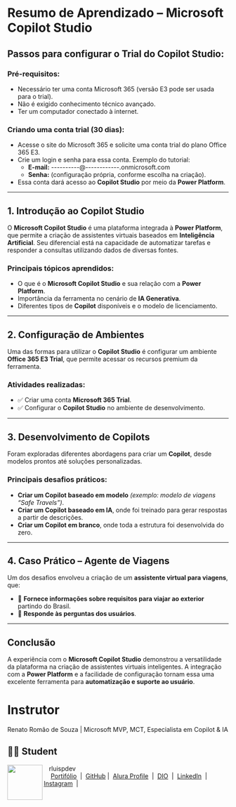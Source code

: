# Resumo de Aprendizado – Microsoft Copilot Studio

## Passos para configurar o Trial do Copilot Studio:

### Pré-requisitos:
- Necessário ter uma conta Microsoft 365 (versão E3 pode ser usada para o trial).
- Não é exigido conhecimento técnico avançado.
- Ter um computador conectado à internet.

### Criando uma conta trial (30 dias):
- Acesse o site do Microsoft 365 e solicite uma conta trial do plano Office 365 E3.
- Crie um login e senha para essa conta. Exemplo do tutorial:
  - **E-mail:** ----------@------------.onmicrosoft.com
  - **Senha:** (configuração própria, conforme escolha na criação).
- Essa conta dará acesso ao **Copilot Studio** por meio da **Power Platform**.

---

## 1. Introdução ao Copilot Studio

O **Microsoft Copilot Studio** é uma plataforma integrada à **Power Platform**, que permite a criação de assistentes virtuais baseados em **Inteligência Artificial**. Seu diferencial está na capacidade de automatizar tarefas e responder a consultas utilizando dados de diversas fontes.

### Principais tópicos aprendidos:
- O que é o **Microsoft Copilot Studio** e sua relação com a **Power Platform**.
- Importância da ferramenta no cenário de **IA Generativa**.
- Diferentes tipos de **Copilot** disponíveis e o modelo de licenciamento.

---

## 2. Configuração de Ambientes

Uma das formas para utilizar o **Copilot Studio** é configurar um ambiente **Office 365 E3 Trial**, que permite acessar os recursos premium da ferramenta.

### Atividades realizadas:
- ✅ Criar uma conta **Microsoft 365 Trial**.
- ✅ Configurar o **Copilot Studio** no ambiente de desenvolvimento.

---

## 3. Desenvolvimento de Copilots

Foram exploradas diferentes abordagens para criar um **Copilot**, desde modelos prontos até soluções personalizadas.

### Principais desafios práticos:
- **Criar um Copilot baseado em modelo** *(exemplo: modelo de viagens “Safe Travels”)*.
- **Criar um Copilot baseado em IA**, onde foi treinado para gerar respostas a partir de descrições.
- **Criar um Copilot em branco**, onde toda a estrutura foi desenvolvida do zero.

---

## 4. Caso Prático – Agente de Viagens

Um dos desafios envolveu a criação de um **assistente virtual para viagens**, que:
- 📌 **Fornece informações sobre requisitos para viajar ao exterior** partindo do Brasil.
- 📌 **Responde às perguntas dos usuários**.

---

## Conclusão

A experiência com o **Microsoft Copilot Studio** demonstrou a versatilidade da plataforma na criação de assistentes virtuais inteligentes. A integração com a **Power Platform** e a facilidade de configuração tornam essa uma excelente ferramenta para **automatização e suporte ao usuário**.

# Instrutor

Renato Romão de Souza | Microsoft MVP, MCT, Especialista em Copilot & IA

 
## 👨‍💻 Student
<p>
    <img 
      align=left 
      margin=10 
      width=80 
      src="https://avatars.githubusercontent.com/u/128305083?s=96&v=4"
    />
    <p>&nbsp&nbsp&nbsprluispdev<br>
    &nbsp&nbsp&nbsp
     <a href="https://rluispdev.github.io/portifolio/"> Portifólio</a>
&nbsp;|&nbsp;
    <a href="https://github.com/rluispdev">
    GitHub</a>&nbsp;|&nbsp;
     <a href="https://cursos.alura.com.br/user/rluisp"> Alura Profile</a>
&nbsp;|&nbsp;
       <a href="https://www.dio.me/users/rluispdev">DIO</a>
&nbsp;|&nbsp;      
    <a href="https://www.linkedin.com/in/rafael-luis-gonzaga-b11634186/">LinkedIn</a>
&nbsp;|&nbsp;
    <a href="https://www.instagram.com/rluispdevs?igsh=cnoxenpmaHY1amE0&utm_source=qr">
    Instagram</a>
&nbsp;|&nbsp;</p>
</p>
<br/><br/>
<p>


